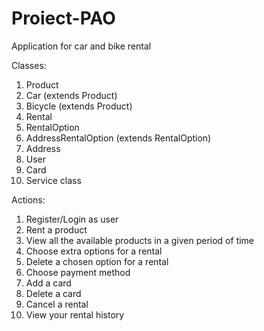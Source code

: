 # Proiect-PAO
 
Application for car and bike rental



Classes: 
1. Product
2. Car (extends Product)
3. Bicycle (extends Product)
4. Rental
5. RentalOption
6. AddressRentalOption (extends RentalOption)
7. Address
8. User
9. Card
10. Service class


Actions:
1. Register/Login as user
2. Rent a product
3. View all the available products in a given period of time
4. Choose extra options for a rental
5. Delete a chosen option for a rental
6. Choose payment method
7. Add a card
8. Delete a card
9. Cancel a rental
10. View your rental history




